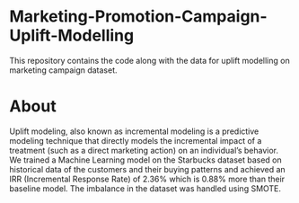 # Marketing-Promotion-Campaign-Uplift-Modelling
This repository contains the code along with the data for uplift modelling on marketing campaign dataset.<br/>

# About
Uplift modeling, also known as incremental modeling is a predictive modeling technique that directly models the incremental impact of a treatment (such as a direct marketing action) on an individual’s behavior.<br/>
We trained a Machine Learning model on the Starbucks dataset based on historical data of the customers and their buying patterns and achieved an IRR (Incremental Response Rate) of 2.36% which is 0.88% more than their baseline model. The imbalance in the dataset was handled using SMOTE.
